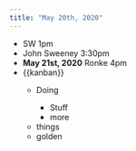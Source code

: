 ```yaml
---
title: "May 20th, 2020"
---
```


- SW 1pm<span id='S1lrm5vPr'/>
- John Sweeney 3:30pm<span id='cSvV5KQHM'/>
- **May 21st, 2020** Ronke 4pm<span id='apALXPyCh'/>
- {{kanban}}<span id='ZL8JTH0et'/>
    - Doing<span id='4PAdXPGSX'/>
        - Stuff<span id='38ReDIdFF'/>
        - more<span id='j_qFxVORc'/>
    - things<span id='VB23Yc_C_'/>
    - golden<span id='-in1VkXzY'/>
